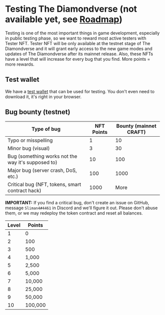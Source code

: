 # Testing The Diamondverse (not available yet, see [Roadmap](./roadmap.md))

Testing is one of the most important things in game development, especially
in public testing phase, so we want to reward most active testers with
Tester NFT. Tester NFT will be only available at the testnet stage of The
Diamondverse and it will grant early access to the new game modes and
updates of The Diamondverse after its mainnet release. Also, these NFTs have
a level that will increase for every bug that you find. More points = more
rewards.

## Test wallet
We have a [test wallet](https://testwallet.craftcoin.tech) that can be used
for testing. You don't even need to download it, it's right in your browser.

## Bug bounty (testnet)

| Type of bug                                        | NFT Points | Bounty (mainnet CRAFT) |
|----------------------------------------------------|------------|------------------------|
| Typo or misspelling                                | 1          | 10                     |
| Minor bug (visual)                                 | 3          | 30                     |
| Bug (something works not the way it's supposed to) | 10         | 100                    |
| Major bug (server crash, DoS, etc.)                | 100        | 1000                   |
| Critical bug (NFT, tokens, smart contract hack)    | 1000       | More                   |

**IMPORTANT:** If you find a critical bug, don't create an issue on GitHub,
message `Sliman4#4461` in Discord and we'll figure it out. Please don't
abuse them, or we may redeploy the token contract and reset all balances.

| Level | Points  |
|-------|---------|
| 1     | 0       |
| 2     | 100     |
| 3     | 500     |
| 4     | 1,000   |
| 5     | 2,500   |
| 6     | 5,000   |
| 7     | 10,000  |
| 8     | 25,000  |
| 9     | 50,000  |
| 10    | 100,000 |
